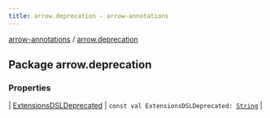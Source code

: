 ```yaml
---
title: arrow.deprecation - arrow-annotations
---
```


[arrow-annotations](../index.html) / [arrow.deprecation](./index.html)

## Package arrow.deprecation

### Properties

| [ExtensionsDSLDeprecated](-extensions-d-s-l-deprecated.html) | `const val ExtensionsDSLDeprecated: `[`String`](https://kotlinlang.org/api/latest/jvm/stdlib/kotlin/-string/index.html) |

